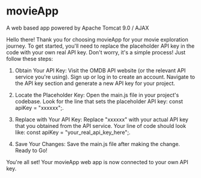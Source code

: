 # movieApp
A web based app powered by Apache Tomcat 9.0 / AJAX


Hello there! Thank you for choosing movieApp for your movie exploration journey. To get
started, you'll need to replace the placeholder API key in the code with your own real API key.
Don't worry, it's a simple process! Just follow these steps:

1. Obtain Your API Key:
    Visit the OMDB API website (or the relevant API service you're using).
    Sign up or log in to create an account.
    Navigate to the API key section and generate a new API key for your project.

2. Locate the Placeholder Key:
    Open the main.js file in your project's codebase.
    Look for the line that sets the placeholder API key: const apiKey = "xxxxxx";.

3. Replace with Your API Key:
    Replace "xxxxxx" with your actual API key that you obtained from the API service. Your line of code should look like: const apiKey = "your_real_api_key_here";.

4. Save Your Changes:
    Save the main.js file after making the change.
    Ready to Go!

You're all set! Your movieApp web app is now connected to your own API key.
